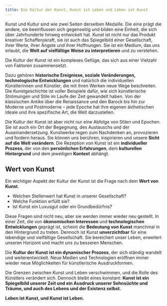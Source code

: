 ```yaml
--- 
title: Die Kultur der Kunst, Kunst ist Leben und Leben ist Kunst  
--- 
```

Kunst und Kultur sind wie zwei Seiten derselben Medaille. Die eine prägt die andere, sie beeinflussen sich gegenseitig und bilden eine Einheit, die sich über Jahrhunderte hinweg entwickelt hat. Kunst ist nicht nur das Produkt kreativer Schaffenskraft, sie ist auch das Spiegelbild einer Gesellschaft, ihrer Werte, ihrer Ängste und ihrer Hoffnungen. Sie ist ein Medium, das uns erlaubt, die **Welt auf vielfältige Weise zu interpretieren** und zu verstehen.

Die Kultur der Kunst ist ein komplexes Gefüge, das sich aus einer Vielzahl von Faktoren zusammensetzt. 

Dazu gehören **historische Ereignisse, soziale Veränderungen, technologische Entwicklungen** und natürlich die individuellen Künstlerinnen und Künstler, die mit ihren Werken neue Wege beschreiten. Die Kunstgeschichte ist voller Beispiele dafür, wie sich künstlerische Strömungen und Stile im Laufe der Zeit gewandelt haben. Von der klassischen Antike über die Renaissance und den Barock bis hin zur Moderne und Postmoderne – jede Epoche hat ihre eigenen ästhetischen Ideale und ihre spezifische Art, die Welt darzustellen.

Die Kultur der Kunst ist aber nicht nur eine Abfolge von Stilen und Epochen. Sie ist auch ein Ort der Begegnung, des Austauschs und der Auseinandersetzung. Kunstwerke regen zum Nachdenken an, provozieren und fordern heraus. Sie können uns berühren, inspirieren und unsere **Sicht auf die Welt verändern**. Die Rezeption von Kunst ist ein **individueller Prozess**, der von den **persönlichen Erfahrungen**, dem **kulturellen Hintergrund** und dem jeweiligen **Kontext** abhängt.

## Wert von Kunst

Ein wichtiger Aspekt der Kultur der Kunst ist die Frage nach dem **Wert von Kunst**. 

* Welchen Stellenwert hat Kunst in unserer Gesellschaft?   
* Welche Funktion erfüllt sie?   
* Ist Kunst ein Luxusgut oder ein Grundbedürfnis? 

Diese Fragen sind nicht neu, aber sie werden immer wieder neu gestellt. In einer Zeit, die von **ökonomischen Interessen** und **technologischen Entwicklungen** geprägt ist, scheint die **Bedeutung von Kunst** manchmal in den Hintergrund zu treten. Dennoch ist Kunst **unverzichtbar** für eine lebendige und vielfältige Gesellschaft. Sie bereichert unser Leben, erweitert unseren Horizont und macht uns zu besseren Menschen.

Die **Kultur der Kunst ist ein dynamischer Prozess**, der sich ständig wandelt und weiterentwickelt. Neue Medien und Technologien eröffnen immer wieder neue Möglichkeiten für künstlerische Ausdruckformen. 

Die Grenzen zwischen Kunst und Leben verschwimmen, und die Rolle des Künstlers verändert sich. Dennoch bleibt eines konstant: **Kunst ist ein Spiegelbild unserer Zeit und ein Ausdruck unserer Sehnsüchte und Träume, und auch des Lebens und der Existenz selbst.** 

**Leben ist Kunst, und Kunst ist Leben.**

